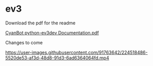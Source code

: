# ev3
Download the pdf for the readme

[CyanBot python-ev3dev Documentation.pdf](https://github.com/CyanCheetah/ev3/files/10949756/CyanBot.python-ev3dev.Documentation.pdf)

Changes to come

https://user-images.githubusercontent.com/91763642/224518486-5520de53-af3d-48d8-91d3-6ad6364064fd.mp4


